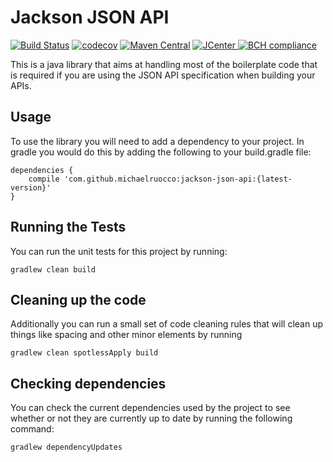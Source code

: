 # Jackson JSON API

[![Build Status](https://travis-ci.org/michaelruocco/jackson-json-api.svg?branch=master)](https://travis-ci.org/michaelruocco/jackson-json-api)
[![codecov](https://codecov.io/gh/michaelruocco/jackson-json-api/branch/master/graph/badge.svg)](https://codecov.io/gh/michaelruocco/jackson-json-api)
[![Maven Central](https://maven-badges.herokuapp.com/maven-central/com.github.michaelruocco/jackson-json-api/badge.svg)](https://maven-badges.herokuapp.com/maven-central/com.github.michaelruocco/jackson-json-api)
[![JCenter](https://api.bintray.com/packages/michaelruocco/maven/jackson-json-api/images/download.svg) ](https://bintray.com/michaelruocco/maven/jackson-json-api/_latestVersion)
[![BCH compliance](https://bettercodehub.com/edge/badge/michaelruocco/jackson-json-api?branch=master)](https://bettercodehub.com/)

This is a java library that aims at handling most of the boilerplate code
that is required if you are using the JSON API specification when building
your APIs.

## Usage

To use the library you will need to add a dependency to your project. In
gradle you would do this by adding the following to your build.gradle file:

```
dependencies {
    compile 'com.github.michaelruocco:jackson-json-api:{latest-version}'
}
```

## Running the Tests

You can run the unit tests for this project by running:

```
gradlew clean build
```

## Cleaning up the code

Additionally you can run a small set of code cleaning rules that will clean
up things like spacing and other minor elements by running

```
gradlew clean spotlessApply build
```

## Checking dependencies

You can check the current dependencies used by the project to see whether
or not they are currently up to date by running the following command:

```
gradlew dependencyUpdates
```